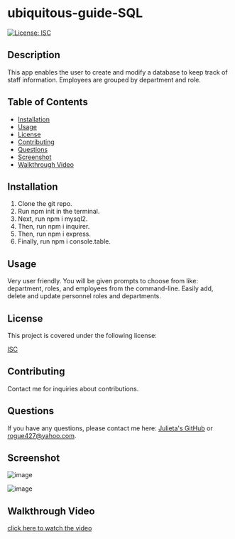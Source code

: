 # ubiquitous-guide-SQL

[![License: ISC](https://img.shields.io/badge/License-ISC-blue.svg)](https://opensource.org/licenses/ISC)

## Description

This app enables the user to create and modify a database to keep track of staff information. Employees are grouped by department and role.

## Table of Contents

- [Installation](#installation)
- [Usage](#usage)
- [License](#license)
- [Contributing](#contributing)
- [Questions](#questions)
- [Screenshot](#screenshot)
- [Walkthrough Video](#walkthrough)


## Installation

1. Clone the git repo.
2. Run npm init in the terminal.
3. Next, run npm i mysql2.
5. Then, run npm i inquirer.
6. Then, run npm i express.
7. Finally, run npm i console.table.

## Usage

Very user friendly. You will be given prompts to choose from like: department, roles, and employees from the command-line. Easily add, delete and update personnel roles and departments.

## License

This project is covered under the following license:

[ISC](https://www.isc.org/licenses/)

## Contributing

Contact me for inquiries about contributions.

## Questions

If you have any questions, please contact me here: [Julieta's GitHub](https://github.com/JulesMcP) or <rogue427@yahoo.com>.

## Screenshot
![image](https://user-images.githubusercontent.com/95149604/167971902-58d4e8ee-0bda-4378-b585-60d76d06d806.png)

![image](https://user-images.githubusercontent.com/95149604/167972023-e4241d6a-5656-4abe-80b3-3dd7582ee8ec.png)

## Walkthrough Video

[click here to watch the video](https://drive.google.com/file/d/1TdmPfWP3SJigxCiWNzxyj_YSei8DmlfA/view)